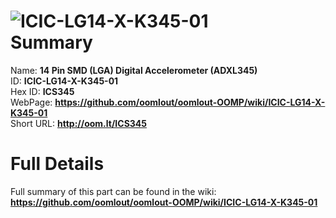 
![ICIC-LG14-X-K345-01](https://github.com/oomlout/oomlout-OOMP/blob/master/parts/ICIC-LG14-X-K345-01/ICIC-LG14-X-K345-01_420.jpg)   
Summary
=================
  
Name: __14 Pin SMD (LGA) Digital Accelerometer (ADXL345)__    
ID: __ICIC-LG14-X-K345-01__   
Hex ID: __ICS345__   
WebPage: __https://github.com/oomlout/oomlout-OOMP/wiki/ICIC-LG14-X-K345-01__   
Short URL: __http://oom.lt/ICS345__   

Full Details
==========================
Full summary of this part can be found in the wiki:   
__https://github.com/oomlout/oomlout-OOMP/wiki/ICIC-LG14-X-K345-01__    

